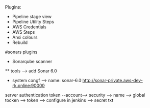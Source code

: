 Plugins:

* Pipeline stage view
* Pipeline Utility Steps
* AWS Credentials
* AWS Steps
* Ansi colours
* Rebuild


#sonars plugins

* Sonarqube scanner 

** tools --> add Sonar 6.0

* system congf --> name: sonar-6.0
                        http://sonar-private.aws-dev-rk.online:90000

 server authentication token  --account--> security --> name --> global tocken --> token --> configure in jenkins --> secret txt 

